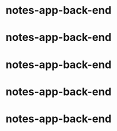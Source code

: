 # notes-app-back-end
# notes-app-back-end
# notes-app-back-end
# notes-app-back-end
# notes-app-back-end
